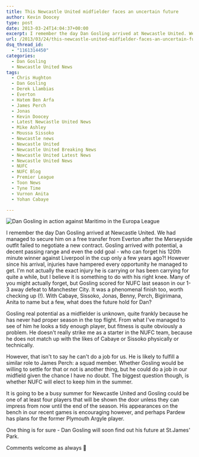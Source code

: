```yaml
---
title: This Newcastle United midfielder faces an uncertain future
author: Kevin Doocey
type: post
date: 2013-03-24T14:04:37+00:00
excerpt: I remember the day Dan Gosling arrived at Newcastle United. We had managed to secure him on a free transfer from Everton after the Merseyside outfit failed to negotiate a new contract...
url: /2013/03/24/this-newcastle-united-midfielder-faces-an-uncertain-future/
dsq_thread_id:
  - "1161314450"
categories:
  - Dan Gosling
  - Newcastle United News
tags:
  - Chris Hughton
  - Dan Gosling
  - Derek Llambias
  - Everton
  - Hatem Ben Arfa
  - James Perch
  - Jonas
  - Kevin Doocey
  - Latest Newcastle United News
  - Mike Ashley
  - Moussa Sissoko
  - Newcastle news
  - Newcastle United
  - Newcastle United Breaking News
  - Newcastle United Latest News
  - Newcastle United News
  - NUFC
  - NUFC Blog
  - Premier League
  - Toon News
  - Tyne Time
  - Vurnon Anita
  - Yohan Cabaye

---
```

![Dan Gosling in action against Maritimo in the Europa League](https://www.tynetime.com/wp-content/uploads/2013/03/Dan-Gosling-Maritimo.jpg "Gosling - Arrived on Tyneside with high hopes but injuries hampered progress")

I remember the day Dan Gosling arrived at Newcastle United. We had managed to secure him on a free transfer from Everton after the Merseyside outfit failed to negotiate a new contract. Gosling arrived with potential, a decent passing range and even the odd goal - who can forget his 120th minute winner against Liverpool in the cup only a few years ago?! However since his arrival, injuries have hampered every opportunity he managed to get. I'm not actually the exact injury he is carrying or has been carrying for quite a while, but I believe it is something to do with his right knee. Many of you might actually forget, but Gosling scored for NUFC last season in our 1-3 away defeat to Manchester City. It was a phenomenal  finish too, worth checking up (!). With Cabaye, Sissoko, Jonas, Benny, Perch, Bigirimana, Anita to name but a few, what does the future hold for Dan?

Gosling real potential as a midfielder is unknown, quite frankly because he has never had proper season in the top flight. From what I've managed to see of him he looks a tidy enough player, but fitness is quite obviously a problem. He doesn't really strike me as a starter in the NUFC team, because he does not match up with the likes of Cabaye or Sissoko physically or technically.

However, that isn't to say he can't do a job for us. He is likely to fulfill a similar role to James Perch: a squad member. Whether Gosling would be willing to settle for that or not is another thing, but he could do a job in our midfield given the chance I have no doubt. The biggest question though, is whether NUFC will elect to keep him in the summer.

It is going to be a busy summer for Newcastle United and Gosling could be one of at least four players that will be shown the door unless they can impress from now until the end of the season. His appearances on the bench in our recent games is encouraging however, and perhaps Pardew has plans for the former Plymouth Argyle player.

One thing is for sure - Dan Gosling will soon find out his future at St.James' Park.

Comments welcome as always 🙂
